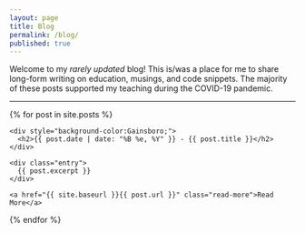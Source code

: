 ```yaml
---
layout: page
title: Blog
permalink: /blog/
published: true
---
```


Welcome to my *rarely updated* blog! This is/was a place for me to share long-form writing on education, musings, and code snippets. The majority of these posts supported my teaching during the COVID-19 pandemic.

---

<div class="posts">
  {% for post in site.posts %}
  <article class="post">
    
    <div style="background-color:Gainsboro;">
      <h2>{{ post.date | date: "%B %e, %Y" }} - {{ post.title }}</h2>
    </div>
    
    <div class="entry">
      {{ post.excerpt }}
    </div>

    <a href="{{ site.baseurl }}{{ post.url }}" class="read-more">Read More</a>
  </article>
  {% endfor %}
</div>

